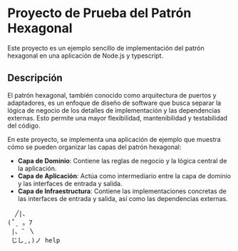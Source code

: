 # Proyecto de Prueba del Patrón Hexagonal

Este proyecto es un ejemplo sencillo de implementación del patrón hexagonal en una aplicación de Node.js y typescript.

## Descripción

El patrón hexagonal, también conocido como arquitectura de puertos y adaptadores, es un enfoque de diseño de software que busca separar la lógica de negocio de los detalles de implementación y las dependencias externas. Esto permite una mayor flexibilidad, mantenibilidad y testabilidad del código.

En este proyecto, se implementa una aplicación de ejemplo que muestra cómo se pueden organizar las capas del patrón hexagonal:

- **Capa de Dominio**: Contiene las reglas de negocio y la lógica central de la aplicación.
- **Capa de Aplicación**: Actúa como intermediario entre la capa de dominio y las interfaces de entrada y salida.
- **Capa de Infraestructura**: Contiene las implementaciones concretas de las interfaces de entrada y salida, así como las dependencias externas.

<pre>
  ╱|、
(˚ˎ 。7  
 |、˜ 〵          
 じしˍ,)ノ help
</pre>